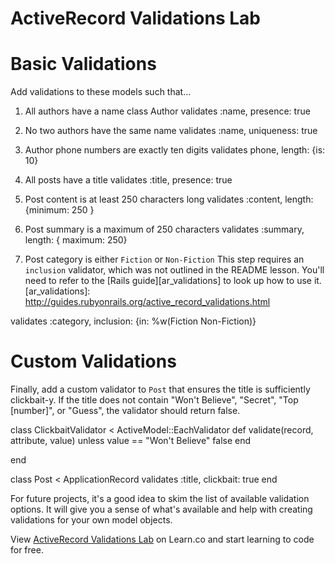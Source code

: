 # ActiveRecord Validations Lab

# Basic Validations

Add validations to these models such that...

1. All authors have a name
class Author
validates :name, presence: true

1. No two authors have the same name
validates :name, uniqueness: true
1. Author phone numbers are exactly ten digits
validates phone, length: {is: 10}

1. All posts have a title
validates :title, presence: true
1. Post content is at least 250 characters long
validates :content, length: {minimum: 250 }
1. Post summary is a maximum of 250 characters
validates :summary, length: { maximum: 250}
1. Post category is either `Fiction` or `Non-Fiction`
   This step requires an `inclusion` validator, which was not outlined in the
   README lesson. You'll need to refer to the [Rails guide][ar_validations] to
   look up how to use it.
   [ar_validations]: http://guides.rubyonrails.org/active_record_validations.html

validates :category, inclusion: {in: %w(Fiction Non-Fiction)}


# Custom Validations

Finally, add a custom validator to `Post` that ensures the title is sufficiently
clickbait-y. If the title does not contain "Won't Believe", "Secret", "Top
[number]", or "Guess", the validator should return false.

class ClickbaitValidator < ActiveModel::EachValidator
  def validate(record, attribute, value)
    unless value == "Won't Believe"
      false
    end


  end

class Post < ApplicationRecord
  validates :title, clickbait: true
  end


For future projects, it's a good idea to skim the list of available validation options.
It will give you a sense of what's available and help with creating
validations for your own model objects.

<p data-visibility='hidden'>View <a href='https://learn.co/lessons/activerecord-validations-lab'>ActiveRecord Validations Lab</a> on Learn.co and start learning to code for free.</p>
